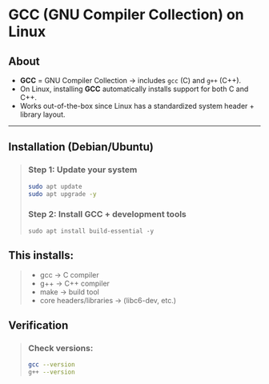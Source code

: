 # GCC (GNU Compiler Collection) on Linux

## About
- **GCC** = GNU Compiler Collection → includes `gcc` (C) and `g++` (C++).
- On Linux, installing **GCC** automatically installs support for both C and C++.
- Works out-of-the-box since Linux has a standardized system header + library layout.

---

## Installation (Debian/Ubuntu)

>### Step 1: Update your system
>```bash
>sudo apt update
>sudo apt upgrade -y
>```
>
>### Step 2: Install GCC + development tools
>```
>sudo apt install build-essential -y
>```


## This installs:

>- gcc → C compiler
>- g++ → C++ compiler
>- make → build tool
>- core headers/libraries → (libc6-dev, etc.)

## Verification

>### Check versions:
>
>```bash
>gcc --version
>g++ --version
>```